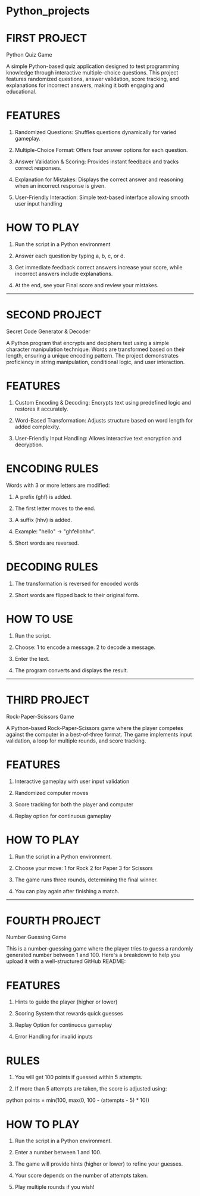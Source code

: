 # Python_projects

# FIRST PROJECT

Python Quiz Game

A simple Python-based quiz application designed to test programming knowledge through interactive multiple-choice questions. This project features randomized questions, answer validation, score tracking, and explanations for incorrect answers, making it both engaging and educational.

# FEATURES

1. Randomized Questions: Shuffles questions dynamically for varied gameplay.

2. Multiple-Choice Format: Offers four answer options for each question.

3. Answer Validation & Scoring: Provides instant feedback and tracks correct responses.

4. Explanation for Mistakes: Displays the correct answer and reasoning when an incorrect response is given.

5. User-Friendly Interaction: Simple text-based interface allowing smooth user input handling

# HOW TO PLAY

1. Run the script in a Python environment
  
2. Answer each question by typing a, b, c, or d.
   
3. Get immediate feedback correct answers increase your score, while incorrect answers include explanations.
   
4. At the end, see your Final score and review your mistakes.



------------------------------------------------------------------------------------------------------------------------------------------------------------------------------------------------------------------------------

# SECOND PROJECT

Secret Code Generator & Decoder

A Python program that encrypts and deciphers text using a simple character manipulation technique. Words are transformed based on their length, ensuring a unique encoding pattern. The project demonstrates proficiency in string manipulation, conditional logic, and user interaction.

# FEATURES

1. Custom Encoding & Decoding: Encrypts text using predefined logic and restores it accurately.

2. Word-Based Transformation: Adjusts structure based on word length for added complexity.

3. User-Friendly Input Handling: Allows interactive text encryption and decryption.

# ENCODING RULES

Words with 3 or more letters are modified:
  
  1. A prefix (ghf) is added.
  
  2. The first letter moves to the end.
  
  3. A suffix (hhv) is added.
  
  4. Example: "hello" → "ghfellohhv".
  
  5. Short words are reversed.

#  DECODING RULES

1. The transformation is reversed for encoded words

2. Short words are flipped back to their original form.

# HOW TO USE

1. Run the script.
   
2. Choose:
     1 to encode a message.
     2 to decode a message.
   
3. Enter the text.
   
4. The program converts and displays the result.

------------------------------------------------------------------------------------------------------------------------------------------------------------------------------------------------------------------------------

# THIRD PROJECT

Rock-Paper-Scissors Game

A Python-based Rock-Paper-Scissors game where the player competes against the computer in a best-of-three format. The game implements input validation, a loop for multiple rounds, and score tracking.

# FEATURES

1. Interactive gameplay with user input validation

2. Randomized computer moves

3. Score tracking for both the player and computer

4. Replay option for continuous gameplay

# HOW TO PLAY

1. Run the script in a Python environment.

2. Choose your move:
    1 for Rock
    2 for Paper
    3 for Scissors
   
4. The game runs three rounds, determining the final winner.

5. You can play again after finishing a match.
   
------------------------------------------------------------------------------------------------------------------------------------------------------------------------------------------------------------------------------

# FOURTH PROJECT

Number Guessing Game

This is a number-guessing game where the player tries to guess a randomly generated number between 1 and 100. Here's a breakdown to help you upload it with a well-structured GitHub README:

# FEATURES

1. Hints to guide the player (higher or lower)

2. Scoring System that rewards quick guesses

3. Replay Option for continuous gameplay

4. Error Handling for invalid inputs

# RULES

1. You will get 100 points if guessed within 5 attempts.

2. If more than 5 attempts are taken, the score is adjusted using:

python
points = min(100, max(0, 100 - (attempts - 5) * 10))

# HOW TO PLAY

1. Run the script in a Python environment.

2. Enter a number between 1 and 100.

3. The game will provide hints (higher or lower) to refine your guesses.

4. Your score depends on the number of attempts taken.

5. Play multiple rounds if you wish!




